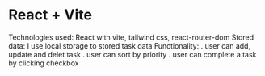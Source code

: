# React + Vite

Technologies used: React with vite, tailwind css, react-router-dom
Stored data: I use local storage to stored task data
Functionality:
. user can add, update and delet task
. user can sort by priority
. user can complete a task by clicking checkbox

